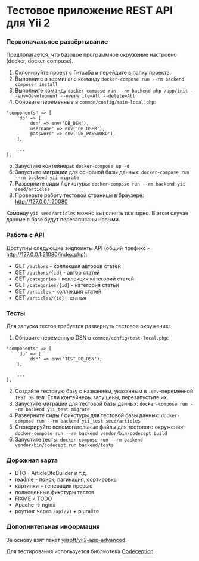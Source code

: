 Тестовое приложение REST API для Yii 2
===============================

### Первоначальное развёртывание

Предполагается, что базовое программное окружение настроено (docker, docker-compose).

1. Склонируйте проект с Гитхаба и перейдите в папку проекта.
2. Выполните в терминале команду `docker-compose run --rm backend composer install`
3. Выполните команду `docker-compose run --rm backend php /app/init --env=Development --overwrite=All --delete=All`
4. Обновите переменные в `common/config/main-local.php`:
```
'components' => [
    'db' => [
        'dsn' => env('DB_DSN'),
        'username' => env('DB_USER'),
        'password' => env('DB_PASSWORD'),
    ],
    
    ...
],
```
5. Запустите контейнеры: `docker-compose up -d`
6. Запустите миграции для основной базы данных: `docker-compose run --rm backend yii migrate`
7. Разверните сиды / фикстуры: `docker-compose run --rm backend yii seed/articles`
8. Проверьте работу тестовой страницы в браузере: http://127.0.0.1:20080

Команду `yii seed/articles` можно выполнять повторно. В этом случае данные в базе будут перезаписаны новыми.

### Работа с API

Доступны следующие эндпоинты API (общий префикс - http://127.0.0.1:21080/index.php):
* GET `/authors` - коллекция авторов статей
* GET `/authors/{id}` - автор статей
* GET `/categories` - коллекция категорий статей
* GET `/categories/{id}` - категория статьи
* GET `/articles` - коллекция статей
* GET `/articles/{id}` - статья

### Тесты

Для запуска тестов требуется развернуть тестовое окружение:

1. Обновите переменную DSN в `common/config/test-local.php`:
```
'components' => [
    'db' => [
        'dsn' => env('TEST_DB_DSN'),
    ],
    
    ...
],
```
2. Создайте тестовую базу с названием, указанным в `.env`-переменной `TEST_DB_DSN`. Если контейнеры запущены, перезапустите их.
3. Запустите миграции для тестовой базы данных: `docker-compose run --rm backend yii_test migrate`
4. Разверните сиды / фикстуры для тестовой базы данных: `docker-compose run --rm backend yii_test seed/articles`
5. Сгенерируйте вспомогательные файлы для тестового окружения: `docker-compose run --rm backend vendor/bin/codecept build`
6. Запустите тесты: `docker-compose run --rm backend vendor/bin/codecept run backend/tests`

### Дорожная карта

* DTO - ArticleDtoBuilder и т.д.
* readme - поиск, пагинация, сортировка
* картинки + генерация превью
* полноценные фикстуры тестов
* FIXME и TODO
* Apache -> nginx
* роутинг через `/api/v1` + pluralize

### Дополнительная информация

За основу взят пакет [yiisoft/yii2-app-advanced](https://github.com/yiisoft/yii2-app-advanced).

Для тестирования используется библиотека [Codeception](https://github.com/Codeception/Codeception).